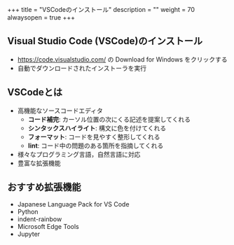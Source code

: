 +++
title = "VSCodeのインストール"
description = ""
weight = 70
alwaysopen = true
+++

## Visual Studio Code (VSCode)のインストール

* https://code.visualstudio.com/ の Download for Windows をクリックする
* 自動でダウンロードされたインストーラを実行

## VSCodeとは

* 高機能なソースコードエディタ
  * **コード補完**: カーソル位置の次にくる記述を提案してくれる
  * **シンタックスハイライト**: 構文に色を付けてくれる
  * **フォーマット**: コードを見やすく整形してくれる
  * **lint**: コード中の問題のある箇所を指摘してくれる
* 様々なプログラミング言語，自然言語に対応
* 豊富な拡張機能

## おすすめ拡張機能

* Japanese Language Pack for VS Code
* Python
* indent-rainbow
* Microsoft Edge Tools
* Jupyter